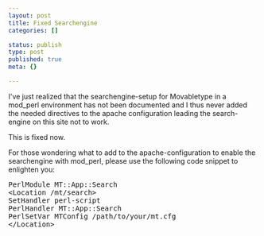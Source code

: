 ```yaml
---
layout: post
title: Fixed Searchengine
categories: []

status: publish
type: post
published: true
meta: {}

---
```

I've just realized that the searchengine-setup for Movabletype in a mod_perl environment has not been documented and I thus never added the needed directives to the apache configuration leading the search-engine on this site not to work.

This is fixed now.

For those wondering what to add to the apache-configuration to enable the searchengine with mod_perl, please use the following code snippet to enlighten you:

<pre>
PerlModule MT::App::Search
&lt;Location /mt/search&gt;
SetHandler perl-script
PerlHandler MT::App::Search
PerlSetVar MTConfig /path/to/your/mt.cfg
&lt;/Location&gt;
</pre>
